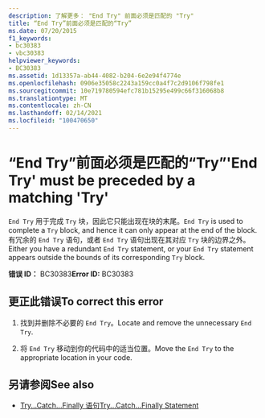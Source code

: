 ```yaml
---
description: 了解更多： "End Try" 前面必须是匹配的 "Try"
title: “End Try”前面必须是匹配的“Try”
ms.date: 07/20/2015
f1_keywords:
- bc30383
- vbc30383
helpviewer_keywords:
- BC30383
ms.assetid: 1d13357a-ab44-4082-b204-6e2e94f4774e
ms.openlocfilehash: 0906e35058c2243a159cc0a4f7c2d9106f798fe1
ms.sourcegitcommit: 10e719780594efc781b15295e499c66f316068b8
ms.translationtype: MT
ms.contentlocale: zh-CN
ms.lasthandoff: 02/14/2021
ms.locfileid: "100470650"
---
```

# <a name="end-try-must-be-preceded-by-a-matching-try"></a><span data-ttu-id="3c1d9-103">“End Try”前面必须是匹配的“Try”</span><span class="sxs-lookup"><span data-stu-id="3c1d9-103">'End Try' must be preceded by a matching 'Try'</span></span>

<span data-ttu-id="3c1d9-104">`End Try` 用于完成 `Try` 块，因此它只能出现在块的末尾。</span><span class="sxs-lookup"><span data-stu-id="3c1d9-104">`End Try` is used to complete a `Try` block, and hence it can only appear at the end of the block.</span></span> <span data-ttu-id="3c1d9-105">有冗余的 `End Try` 语句，或者 `End Try` 语句出现在其对应 `Try` 块的边界之外。</span><span class="sxs-lookup"><span data-stu-id="3c1d9-105">Either you have a redundant `End Try` statement, or your `End Try` statement appears outside the bounds of its corresponding `Try` block.</span></span>  
  
 <span data-ttu-id="3c1d9-106">**错误 ID：** BC30383</span><span class="sxs-lookup"><span data-stu-id="3c1d9-106">**Error ID:** BC30383</span></span>  
  
## <a name="to-correct-this-error"></a><span data-ttu-id="3c1d9-107">更正此错误</span><span class="sxs-lookup"><span data-stu-id="3c1d9-107">To correct this error</span></span>  
  
1. <span data-ttu-id="3c1d9-108">找到并删除不必要的 `End Try`。</span><span class="sxs-lookup"><span data-stu-id="3c1d9-108">Locate and remove the unnecessary `End Try`.</span></span>  
  
2. <span data-ttu-id="3c1d9-109">将 `End Try` 移动到你的代码中的适当位置。</span><span class="sxs-lookup"><span data-stu-id="3c1d9-109">Move the `End Try` to the appropriate location in your code.</span></span>  
  
## <a name="see-also"></a><span data-ttu-id="3c1d9-110">另请参阅</span><span class="sxs-lookup"><span data-stu-id="3c1d9-110">See also</span></span>

- [<span data-ttu-id="3c1d9-111">Try...Catch...Finally 语句</span><span class="sxs-lookup"><span data-stu-id="3c1d9-111">Try...Catch...Finally Statement</span></span>](../language-reference/statements/try-catch-finally-statement.md)
